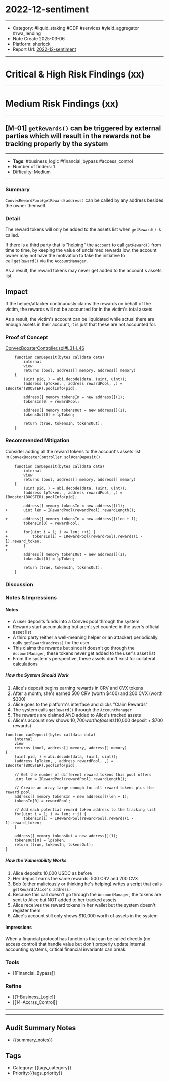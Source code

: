 # 2022-12-sentiment
---
- Category: #liquid_staking #CDP #services #yield_aggregator #rwa_lending
- Note Create 2025-03-06
- Platform: sherlock
- Report Url: [2022-12-sentiment](https://audits.sherlock.xyz/contests/28/report)
---
# Critical & High Risk Findings (xx)

---
# Medium Risk Findings (xx)

---
## [M-01] `getRewards()` can be triggered by external parties which will result in the rewards not be tracking properly by the system
----
- **Tags**: #business_logic #financial_bypass #access_control 
- Number of finders: 1
- Difficulty: Medium
---
### Summary

`ConvexRewardPool#getReward(address)` can be called by any address besides the owner themself.
### Detail

The reward tokens will only be added to the assets list when `getReward()` is called.

If there is a third party that is "helping" the `account` to call `getReward()` from time to time, by keeping the value of unclaimed rewards low, the account owner may not have the motivation to take the initiative to call `getReward()` via the `AccountManager`.

As a result, the reward tokens may never get added to the account's assets list.

## Impact

If the helper/attacker continuously claims the rewards on behalf of the victim, the rewards will not be accounted for in the victim's total assets.

As a result, the victim's account can be liquidated while actual there are enough assets in their account, it is just that these are not accounted for.
### Proof of Concept

[ConvexBoosterController.sol#L31-L46](https://github.com/sentimentxyz/controller/blob/507274a0803ceaa3cbbaf2a696e2458e18437b2f/src/convex/ConvexBoosterController.sol#L31-L46)
```solidity
    function canDeposit(bytes calldata data)
        internal
        view
        returns (bool, address[] memory, address[] memory)
    {
        (uint pid, ) = abi.decode(data, (uint, uint));
        (address lpToken, , address rewardPool, ,) = IBooster(BOOSTER).poolInfo(pid);

        address[] memory tokensIn = new address[](1);
        tokensIn[0] = rewardPool;

        address[] memory tokensOut = new address[](1);
        tokensOut[0] = lpToken;

        return (true, tokensIn, tokensOut);
    }
```
### Recommended Mitigation

Consider adding all the reward tokens to the account's assets list in `ConvexBoosterController.sol#canDeposit()`.

```solidity
    function canDeposit(bytes calldata data)
        internal
        view
        returns (bool, address[] memory, address[] memory)
    {
        (uint pid, ) = abi.decode(data, (uint, uint));
        (address lpToken, , address rewardPool, ,) = IBooster(BOOSTER).poolInfo(pid);

-       address[] memory tokensIn = new address[](1);
+       uint len = IRewardPool(rewardPool).rewardLength();

+       address[] memory tokensIn = new address[](len + 1);
        tokensIn[0] = rewardPool;

+       for(uint i = 1; i <= len; ++i) {
+           tokensIn[i] = IRewardPool(rewardPool).rewards(i - 1).reward_token;
+       }
+ 
        address[] memory tokensOut = new address[](1);
        tokensOut[0] = lpToken;

        return (true, tokensIn, tokensOut);
    }
```

### Discussion

### Notes & Impressions

#### Notes 
- A user deposits funds into a Convex pool through the system
- Rewards start accumulating but aren't yet counted in the user's official asset list
- A third party (either a well-meaning helper or an attacker) periodically calls `getReward(address)` for the user
- This claims the rewards but since it doesn't go through the `AccountManager`, these tokens never get added to the user's asset list
- From the system's perspective, these assets don't exist for collateral calculations
##### How the System Should Work

1. Alice's deposit begins earning rewards in CRV and CVX tokens
2. After a month, she's earned 500 CRV (worth $400) and 200 CVX (worth $300)
3. Alice goes to the platform's interface and clicks "Claim Rewards"
4. The system calls `getReward()` through the `AccountManager`
5. The rewards are claimed AND added to Alice's tracked assets
6. Alice's account now shows $10,700 worth of assets ($10,000 deposit + $700 rewards)

```
function canDeposit(bytes calldata data)
    internal
    view
    returns (bool, address[] memory, address[] memory)
{
    (uint pid, ) = abi.decode(data, (uint, uint));
    (address lpToken, , address rewardPool, ,) = IBooster(BOOSTER).poolInfo(pid);
    
    // Get the number of different reward tokens this pool offers
    uint len = IRewardPool(rewardPool).rewardLength();
    
    // Create an array large enough for all reward tokens plus the reward pool
    address[] memory tokensIn = new address[](len + 1);
    tokensIn[0] = rewardPool;
    
    // Add each potential reward token address to the tracking list
    for(uint i = 1; i <= len; ++i) {
        tokensIn[i] = IRewardPool(rewardPool).rewards(i - 1).reward_token;
    }
 
    address[] memory tokensOut = new address[](1);
    tokensOut[0] = lpToken;
    return (true, tokensIn, tokensOut);
}
```
##### How the Vulnerability Works

1. Alice deposits 10,000 USDC as before
2. Her deposit earns the same rewards: 500 CRV and 200 CVX
3. Bob (either maliciously or thinking he's helping) writes a script that calls `getReward(Alice's address)`
4. Because this call doesn't go through the `AccountManager`, the tokens are sent to Alice but NOT added to her tracked assets
5. Alice receives the reward tokens in her wallet but the system doesn't register them
6. Alice's account still only shows $10,000 worth of assets in the system
#### Impressions

When a financial protocol has functions that can be called directly (no access control) that handle value but don't properly update internal accounting systems, critical financial invariants can break.

### Tools

- [[Financial_Bypass]]
### Refine

- [[1-Business_Logic]]
- [[14-Accrss_Control]]
---
---

## Audit Summary Notes
- {{summary_notes}}

## Tags
- Category: {{tags_category}}
- Priority:{{tags_priority}}